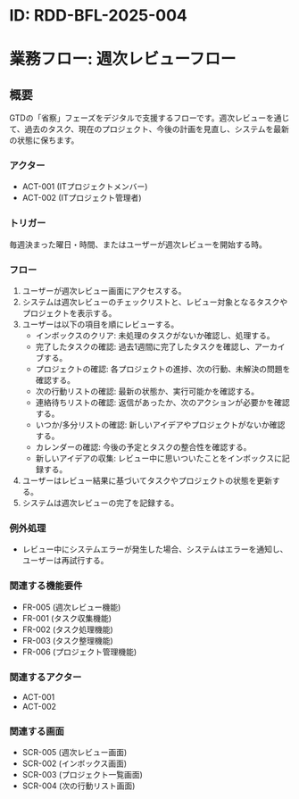 # ID: RDD-BFL-2025-004

# 業務フロー: 週次レビューフロー

## 概要

GTDの「省察」フェーズをデジタルで支援するフローです。週次レビューを通じて、過去のタスク、現在のプロジェクト、今後の計画を見直し、システムを最新の状態に保ちます。

### アクター

- ACT-001 (ITプロジェクトメンバー)
- ACT-002 (ITプロジェクト管理者)

### トリガー

毎週決まった曜日・時間、またはユーザーが週次レビューを開始する時。

### フロー

1. ユーザーが週次レビュー画面にアクセスする。
1. システムは週次レビューのチェックリストと、レビュー対象となるタスクやプロジェクトを表示する。
1. ユーザーは以下の項目を順にレビューする。
   - インボックスのクリア: 未処理のタスクがないか確認し、処理する。
   - 完了したタスクの確認: 過去1週間に完了したタスクを確認し、アーカイブする。
   - プロジェクトの確認: 各プロジェクトの進捗、次の行動、未解決の問題を確認する。
   - 次の行動リストの確認: 最新の状態か、実行可能かを確認する。
   - 連絡待ちリストの確認: 返信があったか、次のアクションが必要かを確認する。
   - いつか/多分リストの確認: 新しいアイデアやプロジェクトがないか確認する。
   - カレンダーの確認: 今後の予定とタスクの整合性を確認する。
   - 新しいアイデアの収集: レビュー中に思いついたことをインボックスに記録する。
1. ユーザーはレビュー結果に基づいてタスクやプロジェクトの状態を更新する。
1. システムは週次レビューの完了を記録する。

### 例外処理

- レビュー中にシステムエラーが発生した場合、システムはエラーを通知し、ユーザーは再試行する。

### 関連する機能要件

- FR-005 (週次レビュー機能)
- FR-001 (タスク収集機能)
- FR-002 (タスク処理機能)
- FR-003 (タスク整理機能)
- FR-006 (プロジェクト管理機能)

### 関連するアクター

- ACT-001
- ACT-002

### 関連する画面

- SCR-005 (週次レビュー画面)
- SCR-002 (インボックス画面)
- SCR-003 (プロジェクト一覧画面)
- SCR-004 (次の行動リスト画面)
